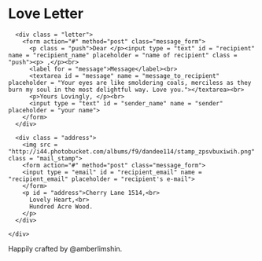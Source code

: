 <head>
  <title>Send a Love Letter!</title>
</head>

<body>
  <div class = "wrap">
    <h1>Love Letter</h1>
    <div class = "postcard">

      <div class = "letter">
        <form action="#" method="post" class="message_form">
          <p class = "push">Dear </p><input type = "text" id = "recipient" name = "recipient_name" placeholder = "name of recipient" class = "push"><p> ,</p><br>
          <label for = "message">Message</label><br>
          <textarea id = "message" name = "message_to_recipient" placeholder = "Your eyes are like smoldering coals, merciless as they burn my soul in the most delightful way. Love you."></textarea><br>
          <p>Yours Lovingly, </p><br>
          <input type = "text" id = "sender_name" name = "sender" placeholder = "your name">
        </form>
      </div>

      <div class = "address">
        <img src = "http://i44.photobucket.com/albums/f9/dandee114/stamp_zpsvbuxiwih.png" class = "mail_stamp">
        <form action="#" method="post" class="message_form">
        <input type = "email" id = "recipient_email" name = "recipient_email" placeholder = "recipient's e-mail">
        </form>
        <p id = "address">Cherry Lane 1514,<br>
          Lovely Heart,<br>
          Hundred Acre Wood.
        </p>
      </div>
      
    </div>
  </div>
  
  <footer>
    <p>Happily crafted by @amberlimshin.</p>
  </footer>
  
</body>

